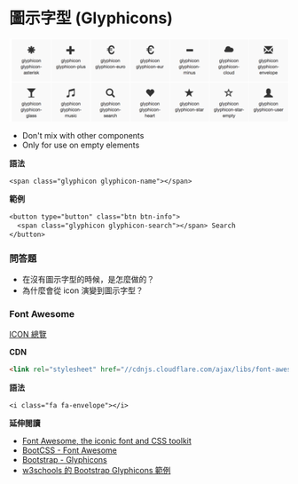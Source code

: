 # 圖示字型 (Glyphicons)

![icon](./assets/icon.png)

* Don't mix with other components
* Only for use on empty elements

**語法**

```
<span class="glyphicon glyphicon-name"></span>
```

**範例**

```
<button type="button" class="btn btn-info">
  <span class="glyphicon glyphicon-search"></span> Search
</button>
```

### 問答題

* 在沒有圖示字型的時候，是怎麼做的？
* 為什麼會從 icon 演變到圖示字型？

### Font Awesome

[ICON 總覽](http://fontawesome.io/cheatsheet/)

**CDN**

```html
<link rel="stylesheet" href="//cdnjs.cloudflare.com/ajax/libs/font-awesome/4.2.0/css/font-awesome.min.css">
```

**語法**

```
<i class="fa fa-envelope"></i>
```

**延伸閱讀**

* [Font Awesome, the iconic font and CSS toolkit](http://fontawesome.io/)
* [BootCSS - Font Awesome](http://www.bootcss.com/p/font-awesome/)
* [Bootstrap - Glyphicons](http://getbootstrap.com/components/#glyphicons)
* [w3schools 的 Bootstrap Glyphicons 範例](http://www.w3schools.com/bootstrap/tryit.asp?filename=trybs_glyphs&stacked=h)
